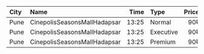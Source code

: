 | City | Name                         |  Time | Type      | Price | Capacity | Booked |
| :--- | :--------------------------- | ----: | :-------- | ----: | -------: | -----: |
| Pune | CinepolisSeasonsMallHadapsar | 13:25 | Normal    |   90₹ |       14 |      0 |
| Pune | CinepolisSeasonsMallHadapsar | 13:25 | Executive |   90₹ |       49 |     37 |
| Pune | CinepolisSeasonsMallHadapsar | 13:25 | Premium   |   90₹ |       15 |     15 |